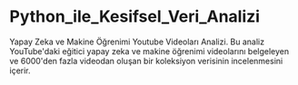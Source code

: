 # Python_ile_Kesifsel_Veri_Analizi
Yapay Zeka ve Makine Öğrenimi Youtube Videoları Analizi. Bu analiz YouTube'daki eğitici yapay zeka ve makine öğrenimi videolarını belgeleyen ve 6000'den fazla videodan oluşan bir koleksiyon verisinin incelenmesini içerir.
